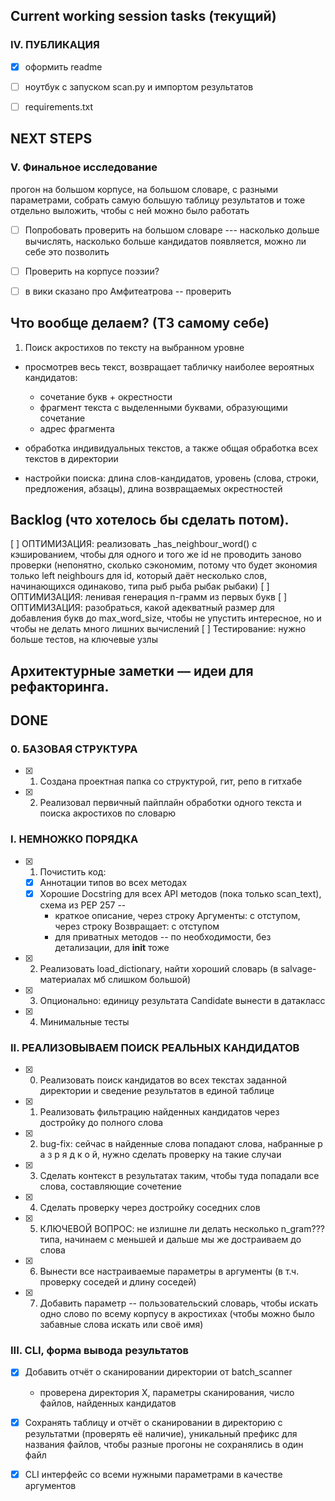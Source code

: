 ## Current working session tasks (текущий)

### IV. ПУБЛИКАЦИЯ
- [x] оформить readme
- [ ] ноутбук с запуском scan.py и импортом результатов
- [ ] requirements.txt




## NEXT STEPS


### V. Финальное исследование
прогон на большом корпусе, на большом словаре, с разными параметрами, собрать самую большую таблицу результатов и тоже отдельно выложить, чтобы с ней можно было работать
- [ ] Попробовать проверить на большом словаре --- насколько дольше вычислять, насколько больше кандидатов появляется, можно ли себе это позволить
- [ ] Проверить на корпусе поэзии?
- [ ] в вики сказано про Амфитеатрова -- проверить



## Что вообще делаем? (ТЗ самому себе)
1. Поиск акростихов по тексту на выбранном уровне
  - просмотрев весь текст, возвращает табличку наиболее вероятных кандидатов: 
    - сочетание букв + окрестности
    - фрагмент текста с выделенными буквами, образующими сочетание
    - адрес фрагмента

  - обработка индивидуальных текстов, а также общая обработка всех текстов в директории  

  - настройки поиска: длина слов-кандидатов, уровень (слова, строки, предложения, абзацы), длина возвращаемых окрестностей




## Backlog (что хотелось бы сделать потом).

[ ] ОПТИМИЗАЦИЯ: реализовать _has_neighbour_word() с кэшированием, чтобы для одного и того же id не проводить заново проверки (непонятно, сколько сэкономим, потому что будет экономия только left neighbours для id, который даёт несколько слов, начинающихся одинаково, типа рыб рыба рыбак рыбаки)
[ ] ОПТИМИЗАЦИЯ: ленивая генерация n-грамм из первых букв
[ ] ОПТИМИЗАЦИЯ: разобраться, какой адекватный размер для добавления букв до max_word_size, чтобы не упустить интересное, но и чтобы не делать много лишних вычислений
[ ] Тестирование: нужно больше тестов, на ключевые узлы


## Архитектурные заметки — идеи для рефакторинга.





## DONE

### 0. БАЗОВАЯ СТРУКТУРА
- [x] 1. Создана проектная папка со структурой, гит, репо в гитхабе
- [x] 2. Реализовал первичный пайплайн обработки одного текста и поиска акростихов по словарю

### I. НЕМНОЖКО ПОРЯДКА

- [x] 1. Почистить код:
  - [x] Аннотации типов во всех методах
  - [x] Хорошие Docstring для всех API методов (пока только scan_text), схема из PEP 257 --
    - краткое описание, через строку Аргументы: с отступом, через строку Возвращает: с отступом
    - для приватных методов -- по необходимости, без детализации, для __init__ тоже
- [x] 2. Реализовать load_dictionary, найти хороший словарь (в salvage-материалах мб слишком большой)
- [x] 3. Опционально: единицу результата Candidate вынести в датакласс
- [x] 4. Минимальные тесты


### II. РЕАЛИЗОВЫВАЕМ ПОИСК РЕАЛЬНЫХ КАНДИДАТОВ

- [x] 0. Реализовать поиск кандидатов во всех текстах заданной директории и сведение результатов в единой таблице
- [x] 1. Реализовать фильтрацию найденных кандидатов через достройку до полного слова
- [x] 2. bug-fix: сейчас в найденные слова попадают слова, набранные р а з р я д к о й, нужно сделать проверку на такие случаи
- [x] 3. Сделать контекст в результатах таким, чтобы туда попадали все слова, составляющие сочетение
- [x] 4. Сделать проверку через достройку соседних слов 
- [x] 5. КЛЮЧЕВОЙ ВОПРОС: не излишне ли делать несколько n_gram??? типа, начинаем с меньшей и дальше мы же достраиваем до слова
- [x] 6. Вынести все настраиваемые параметры в аргументы (в т.ч. проверку соседей и длину соседей)
- [x] 7. Добавить параметр -- пользовательский словарь, чтобы искать одно слово по всему корпусу в акростихах (чтобы можно было забавные слова искать или своё имя)


### III. CLI, форма вывода результатов
- [X] Добавить отчёт о сканировании директории от batch_scanner
  - проверена директория X, параметры сканирования, число файлов, найденных кандидатов
- [X] Сохранять таблицу и отчёт о сканировании в директорию с результатми (проверять её наличие), уникальный префикс для названия файлов, чтобы разные прогоны не сохранялись в один файл
- [X] CLI интерфейс со всеми нужными параметрами в качестве аргументов

